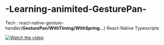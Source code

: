 # -Learning-animited-GesturePan-

Tech :
  react-native-gesture-handler(**GesturePan/WithTiming/WithSpring...**)
  React-Native
  Typescripts

[![Watch the video](https://j.gifs.com/LZpq04.gif)](https://youtu.be/YGmz6ExiSPM)

